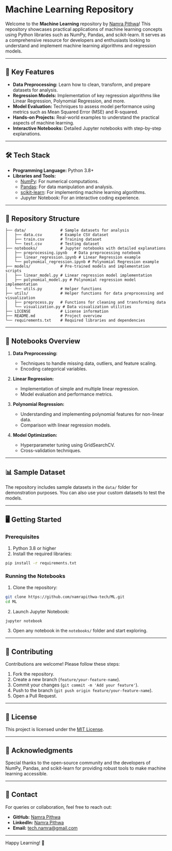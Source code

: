# Machine Learning Repository

Welcome to the **Machine Learning** repository by [Namra Pithwa](https://github.com/namrapithwa-tech)! This repository showcases practical applications of machine learning concepts using Python libraries such as NumPy, Pandas, and scikit-learn. It serves as a comprehensive resource for developers and enthusiasts looking to understand and implement machine learning algorithms and regression models.

---

## 🚀 Key Features

- **Data Preprocessing:** Learn how to clean, transform, and prepare datasets for analysis.
- **Regression Models:** Implementation of key regression algorithms like Linear Regression, Polynomial Regression, and more.
- **Model Evaluation:** Techniques to assess model performance using metrics such as Mean Squared Error (MSE) and R-squared.
- **Hands-on Projects:** Real-world examples to understand the practical aspects of machine learning.
- **Interactive Notebooks:** Detailed Jupyter notebooks with step-by-step explanations.

---

## 🛠️ Tech Stack

- **Programming Language:** Python 3.8+
- **Libraries and Tools:**
  - [NumPy](https://numpy.org/): For numerical computations.
  - [Pandas](https://pandas.pydata.org/): For data manipulation and analysis.
  - [scikit-learn](https://scikit-learn.org/): For implementing machine learning algorithms.
  - Jupyter Notebook: For an interactive coding experience.

---

## 📂 Repository Structure

```plaintext
├── data/               # Sample datasets for analysis
│   ├── data.csv        # Example CSV dataset
│   ├── train.csv       # Training dataset
│   └── test.csv        # Testing dataset
├── notebooks/          # Jupyter notebooks with detailed explanations
│   ├── preprocessing.ipynb   # Data preprocessing notebook
│   ├── linear_regression.ipynb # Linear Regression example
│   └── polynomial_regression.ipynb # Polynomial Regression example
├── models/             # Pre-trained models and implementation scripts
│   ├── linear_model.py # Linear regression model implementation
│   ├── polynomial_model.py # Polynomial regression model implementation
│   └── utils.py        # Helper functions
├── utils/              # Helper functions for data preprocessing and visualization
│   ├── preprocess.py   # Functions for cleaning and transforming data
│   └── visualization.py # Data visualization utilities
├── LICENSE             # License information
├── README.md           # Project overview
└── requirements.txt    # Required libraries and dependencies
```

---

## 📘 Notebooks Overview

1. **Data Preprocessing:**
   - Techniques to handle missing data, outliers, and feature scaling.
   - Encoding categorical variables.

2. **Linear Regression:**
   - Implementation of simple and multiple linear regression.
   - Model evaluation and performance metrics.

3. **Polynomial Regression:**
   - Understanding and implementing polynomial features for non-linear data.
   - Comparison with linear regression models.

4. **Model Optimization:**
   - Hyperparameter tuning using GridSearchCV.
   - Cross-validation techniques.

---

## 📊 Sample Dataset

The repository includes sample datasets in the `data/` folder for demonstration purposes. You can also use your custom datasets to test the models.

---

## 🖥️ Getting Started

### Prerequisites

1. Python 3.8 or higher
2. Install the required libraries:

```bash
pip install -r requirements.txt
```

### Running the Notebooks

1. Clone the repository:

```bash
git clone https://github.com/namrapithwa-tech/ML.git
cd ML
```

2. Launch Jupyter Notebook:

```bash
jupyter notebook
```

3. Open any notebook in the `notebooks/` folder and start exploring.

---

## 🤝 Contributing

Contributions are welcome! Please follow these steps:

1. Fork the repository.
2. Create a new branch (`feature/your-feature-name`).
3. Commit your changes (`git commit -m 'Add your feature'`).
4. Push to the branch (`git push origin feature/your-feature-name`).
5. Open a Pull Request.

---

## 📄 License

This project is licensed under the [MIT License](LICENSE).

---

## 🙌 Acknowledgments

Special thanks to the open-source community and the developers of NumPy, Pandas, and scikit-learn for providing robust tools to make machine learning accessible.

---

## 📧 Contact

For queries or collaboration, feel free to reach out:

- **GitHub:** [Namra Pithwa](https://github.com/namrapithwa-tech)
- **LinkedIn:** [Namra Pithwa](https://www.linkedin.com/in/namra-pithwa)
- **Email:** tech.namra@gmail.com

---

Happy Learning! 🚀
